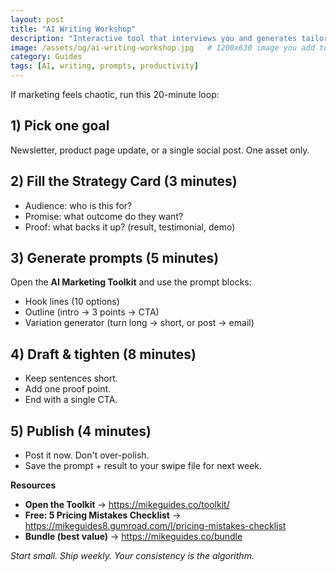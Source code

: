 ```yaml
---
layout: post
title: "AI Writing Workshop"
description: "Interactive tool that interviews you and generates tailored prompts so you can create blog posts, articles, and any content faster and smarter."
image: /assets/og/ai-writing-workshop.jpg   # 1200x630 image you add to repo
category: Guides
tags: [AI, writing, prompts, productivity]
---
```


If marketing feels chaotic, run this 20-minute loop:

## 1) Pick one goal
Newsletter, product page update, or a single social post. One asset only.

## 2) Fill the Strategy Card (3 minutes)
- Audience: who is this for?
- Promise: what outcome do they want?
- Proof: what backs it up? (result, testimonial, demo)

## 3) Generate prompts (5 minutes)
Open the **AI Marketing Toolkit** and use the prompt blocks:
- Hook lines (10 options)
- Outline (intro → 3 points → CTA)
- Variation generator (turn long → short, or post → email)

## 4) Draft & tighten (8 minutes)
- Keep sentences short.
- Add one proof point.
- End with a single CTA.

## 5) Publish (4 minutes)
- Post it now. Don't over-polish.
- Save the prompt + result to your swipe file for next week.

**Resources**
- **Open the Toolkit** → https://mikeguides.co/toolkit/
- **Free: 5 Pricing Mistakes Checklist** → https://mikeguides8.gumroad.com/l/pricing-mistakes-checklist
- **Bundle (best value)** → https://mikeguides.co/bundle

*Start small. Ship weekly. Your consistency is the algorithm.*
